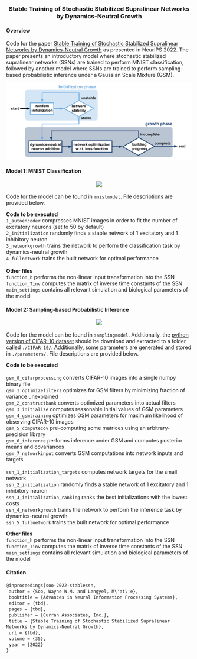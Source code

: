 <h3 align="center">Stable Training of Stochastic Stabilized Supralinear Networks by Dynamics-Neutral Growth</h3>

#### Overview
Code for the paper [Stable Training of Stochastic Stabilized Supralinear Networks by Dynamics-Neutral Growth](https://openreview.net/forum?id=znbTxnBPlx) as presented in NeurIPS 2022. The paper presents an introductory model where stochastic stabilized supralinear networks (SSNs) are trained to perform MNIST classification, followed by another model where SSNs are trained to perform sampling-based probabilistic inference under a Gaussian Scale Mixture (GSM). 

<p align="center">
  <img src="figures/algoblock.png" width="600">
</p>

#### Model 1: MNIST Classification
<p align="center">
  <img src="figures/mnist.png" width="600">
</p>

Code for the model can be found in <code>mnistmodel</code>. File descriptions are provided below.    <br>

**Code to be executed**  <br>
<code>1_autoencoder</code> compresses MNIST images in order to fit the number of excitatory neurons (set to 50 by default)  <br>
<code>2_initialization</code> randomly finds a stable network of 1 excitatory and 1 inhibitory neuron   <br>
<code>3_networkgrowth</code> trains the network to perform the classification task by dynamics-neutral growth  <br>
<code>4_fullnetwork</code> trains the built network for optimal performance  <br>
  <br>
**Other files**  <br>
<code>function_h</code> performs the non-linear input transformation into the SSN  <br>
<code>function_Tinv</code> computes the matrix of inverse time constants of the SSN  <br>
<code>main_settings</code> contains all relevant simulation and biological parameters of the model  <br>

#### Model 2: Sampling-based Probabilistic Inference
<p align="center">
  <img src="figures/gsm.png" width="600">
</p>

Code for the model can be found in <code>samplingmodel</code>. Additionally, the [python version of CIFAR-10 dataset](https://www.cs.toronto.edu/~kriz/cifar.html) should be download and extracted to a folder called <code>./CIFAR-10/</code>. Additionally, some parameters are generated and stored in <code>./parameters/</code>.
File descriptions are provided below.    <br>

**Code to be executed**  <br><br>
<code>gsm_0_cifarprocessing</code> converts CIFAR-10 images into a single numpy binary file  <br>
<code>gsm_1_optimizefilters</code> optimizes for GSM filters by minimizing fraction of variance unexplained   <br>
<code>gsm_2_constructbank</code> converts optimized parameters into actual filters  <br>
<code>gsm_3_initialize</code> computes reasonable initial values of GSM parameters  <br>
<code>gsm_4_gsmtraining</code> optimizes GSM parameters for maximum likelihood of observing CIFAR-10 images  <br>
<code>gsm_5_computecov</code> pre-computing some matrices using an arbitrary-precision library  <br>
<code>gsm_6_inference</code> performs inference under GSM and computes posterior means and covariances  <br>
<code>gsm_7_networkinput</code> converts GSM computations into network inputs and targets  <br><br>
<code>ssn_1_initialization_targets</code> computes network targets for the small network <br>
<code>ssn_2_initialization</code> randomly finds a stable network of 1 excitatory and 1 inhibitory neuron   <br>
<code>ssn_3_initialization_ranking</code> ranks the best initializations with the lowest costs   <br>
<code>ssn_4_networkgrowth</code> trains the network to perform the inference task by dynamics-neutral growth  <br>
<code>ssn_5_fullnetwork</code> trains the built network for optimal performance  <br>

**Other files**  <br>
<code>function_h</code> performs the non-linear input transformation into the SSN  <br>
<code>function_Tinv</code> computes the matrix of inverse time constants of the SSN  <br>
<code>main_settings</code> contains all relevant simulation and biological parameters of the model  <br>

#### Citation

```
@inproceedings{soo-2022-stablessn,
 author = {Soo, Wayne W.M. and Lengyel, M\'at\'e},
 booktitle = {Advances in Neural Information Processing Systems},
 editor = {tbd},
 pages = {tbd},
 publisher = {Curran Associates, Inc.},
 title = {Stable Training of Stochastic Stabilized Supralinear Networks by Dynamics-Neutral Growth},
 url = {tbd},
 volume = {35},
 year = {2022}
}
```
